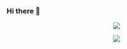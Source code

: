 ### Hi there 👋

<p align = "center">
  <img src="https://github-readme-stats.vercel.app/api?username=y-jlord&show_icons=true&theme=gruvbox"/>
</p>
<p align = "center">
  <img src="https://github-readme-stats.vercel.app/api/top-langs/?username=y-jlord&show_icons=true&theme=gruvbox"/>
</p> 


<!--
**y-jlord/y-jlord** is a ✨ _special_ ✨ repository because its `README.md` (this file) appears on your GitHub profile.

Here are some ideas to get you started:

- 🔭 I’m currently working on ...
- 🌱 I’m currently learning ...
- 👯 I’m looking to collaborate on ...
- 🤔 I’m looking for help with ...
- 💬 Ask me about ...
- 📫 How to reach me: ...
- 😄 Pronouns: ...
- ⚡ Fun fact: ...

-->
